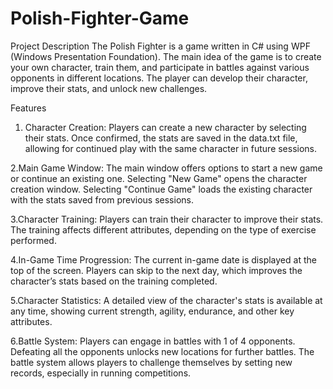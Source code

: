 # Polish-Fighter-Game
Project Description
The Polish Fighter is a game written in C# using WPF (Windows Presentation Foundation). The main idea of the game is to create your own character, train them, and participate in battles against various opponents in different locations. The player can develop their character, improve their stats, and unlock new challenges.

Features

1. Character Creation:
Players can create a new character by selecting their stats.
Once confirmed, the stats are saved in the data.txt file, allowing for continued play with the same character in future sessions.

2.Main Game Window:
The main window offers options to start a new game or continue an existing one.
Selecting "New Game" opens the character creation window.
Selecting "Continue Game" loads the existing character with the stats saved from previous sessions.

3.Character Training:
Players can train their character to improve their stats.
The training affects different attributes, depending on the type of exercise performed.

4.In-Game Time Progression:
The current in-game date is displayed at the top of the screen.
Players can skip to the next day, which improves the character’s stats based on the training completed.

5.Character Statistics:
A detailed view of the character's stats is available at any time, showing current strength, agility, endurance, and other key attributes.

6.Battle System:
Players can engage in battles with 1 of 4 opponents. Defeating all the opponents unlocks new locations for further battles.
The battle system allows players to challenge themselves by setting new records, especially in running competitions.
